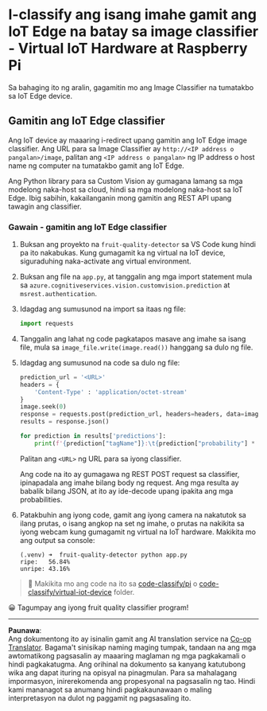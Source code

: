 <!--
CO_OP_TRANSLATOR_METADATA:
{
  "original_hash": "50151d9f9dce2801348a93880ef16d86",
  "translation_date": "2025-08-27T22:56:20+00:00",
  "source_file": "4-manufacturing/lessons/3-run-fruit-detector-edge/single-board-computer.md",
  "language_code": "tl"
}
-->
# I-classify ang isang imahe gamit ang IoT Edge na batay sa image classifier - Virtual IoT Hardware at Raspberry Pi

Sa bahaging ito ng aralin, gagamitin mo ang Image Classifier na tumatakbo sa IoT Edge device.

## Gamitin ang IoT Edge classifier

Ang IoT device ay maaaring i-redirect upang gamitin ang IoT Edge image classifier. Ang URL para sa Image Classifier ay `http://<IP address o pangalan>/image`, palitan ang `<IP address o pangalan>` ng IP address o host name ng computer na tumatakbo gamit ang IoT Edge.

Ang Python library para sa Custom Vision ay gumagana lamang sa mga modelong naka-host sa cloud, hindi sa mga modelong naka-host sa IoT Edge. Ibig sabihin, kakailanganin mong gamitin ang REST API upang tawagin ang classifier.

### Gawain - gamitin ang IoT Edge classifier

1. Buksan ang proyekto na `fruit-quality-detector` sa VS Code kung hindi pa ito nakabukas. Kung gumagamit ka ng virtual na IoT device, siguraduhing naka-activate ang virtual environment.

1. Buksan ang file na `app.py`, at tanggalin ang mga import statement mula sa `azure.cognitiveservices.vision.customvision.prediction` at `msrest.authentication`.

1. Idagdag ang sumusunod na import sa itaas ng file:

    ```python
    import requests
    ```

1. Tanggalin ang lahat ng code pagkatapos masave ang imahe sa isang file, mula sa `image_file.write(image.read())` hanggang sa dulo ng file.

1. Idagdag ang sumusunod na code sa dulo ng file:

    ```python
    prediction_url = '<URL>'
    headers = {
        'Content-Type' : 'application/octet-stream'
    }
    image.seek(0)
    response = requests.post(prediction_url, headers=headers, data=image)
    results = response.json()
    
    for prediction in results['predictions']:
        print(f'{prediction["tagName"]}:\t{prediction["probability"] * 100:.2f}%')
    ```

    Palitan ang `<URL>` ng URL para sa iyong classifier.

    Ang code na ito ay gumagawa ng REST POST request sa classifier, ipinapadala ang imahe bilang body ng request. Ang mga resulta ay babalik bilang JSON, at ito ay ide-decode upang ipakita ang mga probabilities.

1. Patakbuhin ang iyong code, gamit ang iyong camera na nakatutok sa ilang prutas, o isang angkop na set ng imahe, o prutas na nakikita sa iyong webcam kung gumagamit ng virtual na IoT hardware. Makikita mo ang output sa console:

    ```output
    (.venv) ➜  fruit-quality-detector python app.py
    ripe:   56.84%
    unripe: 43.16%
    ```

> 💁 Makikita mo ang code na ito sa [code-classify/pi](../../../../../4-manufacturing/lessons/3-run-fruit-detector-edge/code-classify/pi) o [code-classify/virtual-iot-device](../../../../../4-manufacturing/lessons/3-run-fruit-detector-edge/code-classify/virtual-iot-device) folder.

😀 Tagumpay ang iyong fruit quality classifier program!

---

**Paunawa**:  
Ang dokumentong ito ay isinalin gamit ang AI translation service na [Co-op Translator](https://github.com/Azure/co-op-translator). Bagama't sinisikap naming maging tumpak, tandaan na ang mga awtomatikong pagsasalin ay maaaring maglaman ng mga pagkakamali o hindi pagkakatugma. Ang orihinal na dokumento sa kanyang katutubong wika ang dapat ituring na opisyal na pinagmulan. Para sa mahalagang impormasyon, inirerekomenda ang propesyonal na pagsasalin ng tao. Hindi kami mananagot sa anumang hindi pagkakaunawaan o maling interpretasyon na dulot ng paggamit ng pagsasaling ito.